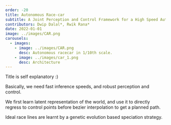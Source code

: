```yaml
---
order: -20
title: Autonomous Race-car
subtitle: A Joint Perception and Control Framework for a High Speed Autonomous Racecar
contributors: Dwip Dalal*, Rwik Rana*
date: 2022-01-01
image: ../images/CAR.png
carousels: 
  - images: 
    - image: ../images/CAR.png
      desc: Autonomous racecar in 1/10th scale.
    - image: ../images/car_1.png
      desc: Architecture
---
```

Title is self explanatory :)

Basically, we need fast inference speeds, and robust perception and control. 

We first learn  latent representation of the world, and use it to directly regress to control points before bezier interpolation to get a planned path. 

Ideal race lines are learnt by a  genetic evolution based speciation strategy. 